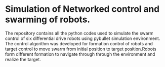 # Simulation of Networked control and swarming of robots.
The repository contains all the python codes used to simulate the swarm control of six differential drive robots using pybullet simulation environment. The control algorithm was developed for formation control of robots and target control to move swarm from initial position to target position.Robots form different formation to navigate through through the environment and realize the target.
